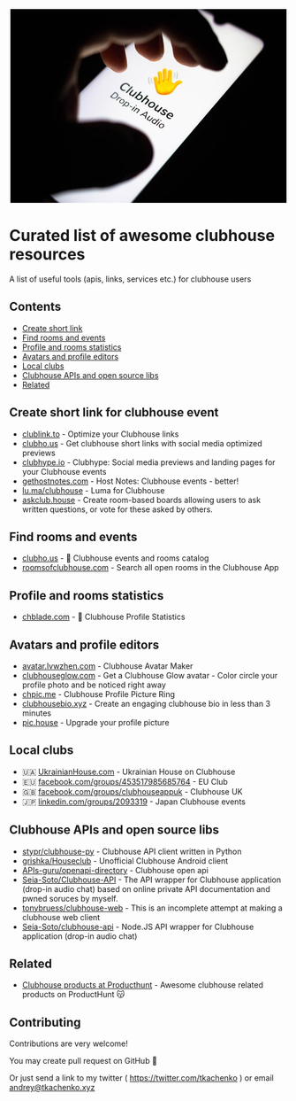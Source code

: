 <div align="center">
	<img width="500" height="350" src="clubhouse.jpg" alt="Awesome clubhouse list">
	<br>
</div>

# Curated list of awesome clubhouse resources 
A list of useful tools (apis, links, services etc.) for clubhouse users

## Contents

- [Create short link](#create-short-link-for-clubhouse-event)
- [Find rooms and events](#find-rooms-and-events)
- [Profile and rooms statistics](#profile-and-rooms-statistics)
- [Avatars and profile editors](#avatars-and-profile-editors)
- [Local clubs](#local-clubs)
- [Clubhouse APIs and open source libs](#clubhouse-apis-and-open-source-libs)
- [Related](#related)


## Create short link for clubhouse event

- [clublink.to](https://clublink.to/) - Optimize your Clubhouse links
- [clubho.us](https://clubho.us/) -  Get clubhouse short links with social media optimized previews
- [clubhype.io](https://clubhype.io/) - Clubhype: Social media previews and landing pages for your Clubhouse events
- [gethostnotes.com](https://gethostnotes.com/) - Host Notes: Clubhouse events - better!
- [lu.ma/clubhouse](https://lu.ma/clubhouse) - Luma for Clubhouse
- [askclub.house](https://askclub.house/en) - Create room-based boards allowing users to ask written questions, or vote for these asked by others.

## Find rooms and events 

- [clubho.us](https://clubho.us/) - 👋 Clubhouse events and rooms catalog
- [roomsofclubhouse.com](https://roomsofclubhouse.com/) - Search all open rooms in the Clubhouse App

## Profile and rooms statistics

- [chblade.com](https://chblade.com/) - 👋 Clubhouse Profile Statistics

## Avatars and profile editors

- [avatar.lvwzhen.com](https://avatar.lvwzhen.com/) - Clubhouse Avatar Maker
- [clubhouseglow.com](https://www.clubhouseglow.com/) - Get a Clubhouse Glow avatar - Color circle your profile photo and be noticed right away
- [chpic.me](https://chpic.me/) - Clubhouse Profile Picture Ring
- [clubhousebio.xyz](https://clubhousebio.xyz/) - Create an engaging clubhouse bio in less than 3 minutes
- [pic.house](https://pic.house/) - Upgrade your profile picture

## Local clubs

- 🇺🇦 [UkrainianHouse.com](https://ukrainianhouse.com) - Ukrainian House on Clubhouse
- 🇪🇺 [facebook.com/groups/453517985685764](https://www.facebook.com/groups/453517985685764) - EU Club
- 🇬🇧 [facebook.com/groups/clubhouseappuk](https://www.facebook.com/groups/clubhouseappuk/) - Clubhouse UK
- 🇯🇵 [linkedin.com/groups/2093319](https://www.linkedin.com/groups/2093319/) - Japan Clubhouse events



## Clubhouse APIs and open source libs 

- [stypr/clubhouse-py](https://github.com/stypr/clubhouse-py) - Clubhouse API client written in Python
- [grishka/Houseclub](grishka/Houseclub) - Unofficial Clubhouse Android client  
- [APIs-guru/openapi-directory](https://github.com/APIs-guru/openapi-directory/tree/master/APIs/clubhouseapi.com/1) - Clubhouse open api
- [Seia-Soto/Clubhouse-API](https://github.com/Seia-Soto/clubhouse-api) - The API wrapper for Clubhouse application (drop-in audio chat) based on online private API documentation and pwned soruces by myself.
- [tonybruess/clubhouse-web](https://github.com/tonybruess/clubhouse-web) - This is an incomplete attempt at making a clubhouse web client
- [Seia-Soto/clubhouse-api](https://github.com/Seia-Soto/clubhouse-api) - Node.JS API wrapper for Clubhouse application (drop-in audio chat) 


## Related

- [Clubhouse products at Producthunt](https://www.producthunt.com/search?q=clubhouse&postedDate=90%3Adays) -  Awesome clubhouse related products on ProductHunt 😽


## Contributing

Contributions are very welcome!

You may create pull request on GitHub 🤖 

Or just send a link to my twitter ( https://twitter.com/tkachenko ) or email andrey@tkachenko.xyz 
